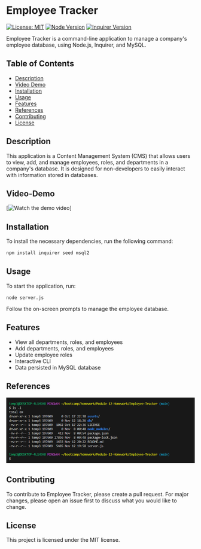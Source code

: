 # Employee Tracker

[![License: MIT](https://img.shields.io/badge/License-MIT-yellow.svg)](https://opensource.org/licenses/MIT)
[![Node Version](https://img.shields.io/badge/node-14.17.0-blue.svg)](https://nodejs.org/en/)
[![Inquirer Version](https://img.shields.io/badge/inquirer-8.2.4-green.svg)](https://www.npmjs.com/package/inquirer/v/8.2.4)

Employee Tracker is a command-line application to manage a company's employee database, using Node.js, Inquirer, and MySQL.

## Table of Contents

- [Description](#description)
- [Video Demo](#video-demo)
- [Installation](#installation)
- [Usage](#usage)
- [Features](#features)
- [References](#references)
- [Contributing](#contributing)
- [License](#license)


## Description

This application is a Content Management System (CMS) that allows users to view, add, and manage employees, roles, and departments in a company's database. It is designed for non-developers to easily interact with information stored in databases.

## Video-Demo

[![Watch the demo video](https://watch.screencastify.com/v/ZEsgXmntPAv88GqXVjP0)]

## Installation

To install the necessary dependencies, run the following command:

```bash
npm install inquirer seed msql2
```
## Usage

To start the application, run:

    node server.js

Follow the on-screen prompts to manage the employee database.

## Features

- View all departments, roles, and employees
- Add departments, roles, and employees
- Update employee roles
- Interactive CLI
- Data persisted in MySQL database

## References

![Source Code](./assets/source-code-screenshot.png)


## Contributing

To contribute to Employee Tracker, please create a pull request. For major changes, please open an issue first to discuss what you would like to change.

## License

This project is licensed under the MIT license.

